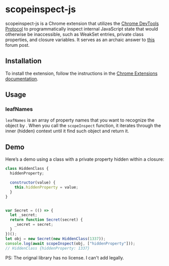 <!-- cspell:ignore scopeinspect -->

# scopeinspect-js

scopeinspect-js is a Chrome extension that utilizes the [Chrome DevTools Protocol](https://chromedevtools.github.io/devtools-protocol/) to programmatically inspect internal JavaScript state that would otherwise be inaccessible, such as WeakSet entries, private class properties, and closure variables. It serves as an archaic answer to [this](https://stackoverflow.com/questions/4472529/accessing-variables-trapped-by-closure) forum post.

## Installation

To install the extension, follow the instructions in the [Chrome Extensions documentation](https://developer.chrome.com/docs/extensions/get-started/tutorial/hello-world#load-unpacked).

## Usage

### leafNames

`leafNames` is an array of property names that you want to recognize the object by . When you call the `scopeInspect` function, it iterates through the inner (hidden) context until it find such object and return it. 

## Demo

Here’s a demo using a class with a private property hidden within a closure:

```js
class HiddenClass {
  hiddenProperty;

  constructor(value) {
    this.hiddenProperty = value;
  }
}


var Secret = (() => {
  let _secret;
  return function Secret(secret) {
    _secret = secret;
  }
})();
let obj = new Secret(new HiddenClass(1337));
console.log(await scopeInspect(obj, ["hiddenProperty"]));
// HiddenClass {hiddenProperty: 1337}


```

PS: The orignal library has no license. I can't add legally. 
